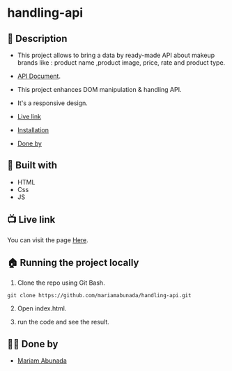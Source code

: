 # handling-api
## 📝 **Description**  <span id='desc'></span>

- This project allows to bring a data by ready-made API about makeup brands like : product name ,product image, price, rate and product type.
- [API Document](http://makeup-api.herokuapp.com/).
- This project enhances DOM manipulation & handling API.
- It's a responsive design.

- [Live link](#live)
- [Installation](#install)
- [Done by](#team)


## 🌱 **Built with**  <span id='built'></span>

- HTML
- Css
- JS


## 📺 **Live link** <span id='live'></span>

You can visit the page [Here](https://mariamabunada.github.io/handling-api/).


## 🏠 **Running the project locally** <span id='install'></span>

1. Clone the repo using Git Bash.
```
git clone https://github.com/mariamabunada/handling-api.git
```
2. Open index.html.

3. run the code and see the result.


## 👩🏻 **Done by**  <span id='team'></span>

- [Mariam Abunada](https://github.com/mariamabunada)
